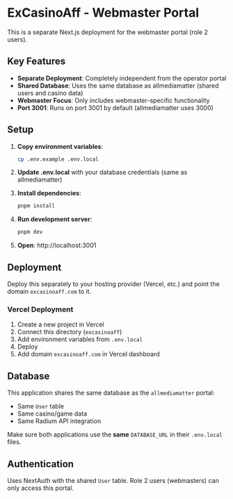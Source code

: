 # ExCasinoAff - Webmaster Portal

This is a separate Next.js deployment for the webmaster portal (role 2 users).

## Key Features

- **Separate Deployment**: Completely independent from the operator portal
- **Shared Database**: Uses the same database as allmediamatter (shared users and casino data)
- **Webmaster Focus**: Only includes webmaster-specific functionality
- **Port 3001**: Runs on port 3001 by default (allmediamatter uses 3000)

## Setup

1. **Copy environment variables**:
   ```bash
   cp .env.example .env.local
   ```

2. **Update .env.local** with your database credentials (same as allmediamatter)

3. **Install dependencies**:
   ```bash
   pnpm install
   ```

4. **Run development server**:
   ```bash
   pnpm dev
   ```

5. **Open**: http://localhost:3001

## Deployment

Deploy this separately to your hosting provider (Vercel, etc.) and point the domain `excasinoaff.com` to it.

### Vercel Deployment

1. Create a new project in Vercel
2. Connect this directory (`excasinoaff`)
3. Add environment variables from `.env.local`
4. Deploy
5. Add domain `excasinoaff.com` in Vercel dashboard

## Database

This application shares the same database as the `allmediamatter` portal:
- Same `User` table
- Same casino/game data
- Same Radium API integration

Make sure both applications use the **same** `DATABASE_URL` in their `.env.local` files.

## Authentication

Uses NextAuth with the shared `User` table. Role 2 users (webmasters) can only access this portal.



